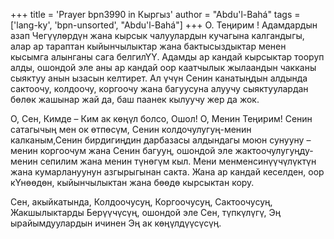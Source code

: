 +++
title = 'Prayer bpn3990 in Кыргыз'
author = "Abdu'l-Bahá"
tags = ['lang-ky', 'bpn-unsorted', "Abdu'l-Bahá"]
+++
О. Теңирим ! Адамдардын азап Чегүүлөрдүн жана кырсык чалуулардын кучагына калгандыгы, алар ар тараптан кыйынчылыктар жана бактысыздыктар менен кысымга алынганы сага белгилҮҮ. Адамды ар кандай кырсыктар тооруп алды, ошондой эле аны ар кандай оор каатчылык жылаандын чакканы сыяктуу анын ызасын келтирет. Ал үчүн Сенин канатыңдын алдында сактоочу, колдоочу, коргоочу жана багуусуна алуучу сыяктуулардан бөлөк жашынар жай да, баш паанек кылуучу жер да жок.

О, Сен, Кимде – Ким ак көңүл болсо, Ошол! О, Менин Теңирим! Сенин сатагычың мен ок өтпөсүм, Сенин колдочулугуң-менин калканым,Сенин бирдигиңдин дарбазасы алдындагы моюн сунууну –менин коргоочум жана Сенин багууң, ошондой эле жактоочулугуңду-менин сепилим жана менин түнөгүм кыл. Мени менменсинүүчүлүктүн жана кумарлануунун азгырыгынан сакта. Жана ар кандай кеселден, оор кҮнөөдөн, кыйынчылыктан жана бөөдө кырсыктан кору.

Сен, акыйкатында, Колдоочусуң, Коргоочусуң, Сактоочусуң, Жакшылыктарды Берүүчүсүң, ошондой эле Сен, түпкүлүгү, Эң ырайымдуулардын ичинен Эң ак көңүлдүүсүсүң.
